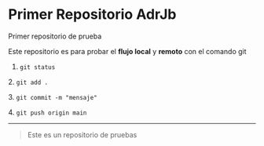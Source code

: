 # Primer Repositorio AdrJb

Primer repositorio de prueba



Este repositorio es para probar el **flujo local** y **remoto** con el comando git



1. `git status`

2\. `git add .`

3\. `git commit -m "mensaje"`

4\. `git push origin main`



---



> Este es un repositorio de pruebas

